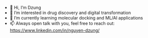 - 👋 Hi, I’m Dzung
- 🧬 I’m interested in drug discovery and digital transformation
- 🤖 I’m currently learning molecular docking and ML/AI applications
- 📫 Always open talk with you, feel free to reach out: https://www.linkedin.com/in/nguyen-dzung/

<!---
dzvng/dzvng is a ✨ special ✨ repository because its `README.md` (this file) appears on your GitHub profile.
You can click the Preview link to take a look at your changes.
--->
